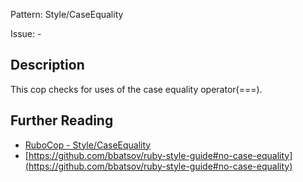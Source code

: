 Pattern: Style/CaseEquality

Issue: -

## Description

This cop checks for uses of the case equality operator(===).

## Further Reading

* [RuboCop - Style/CaseEquality](https://rubocop.readthedocs.io/en/latest/cops_style/#stylecaseequality)
* [https://github.com/bbatsov/ruby-style-guide#no-case-equality](https://github.com/bbatsov/ruby-style-guide#no-case-equality)
